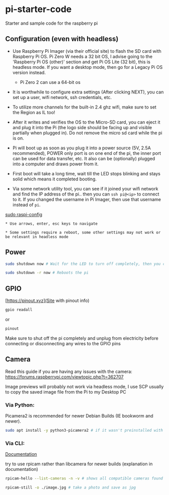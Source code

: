 # pi-starter-code
Starter and sample code for the raspberry pi

## Configuration (even with headless)

* Use Raspberry Pi Imager (via their official site) to flash the SD card with Raspberry Pi OS. Pi Zero W needs a 32 bit OS, I advise going to the 'Raspberry Pi OS (other)' section and get Pi OS Lite (32 bit), this is headless mode. If you want a desktop mode, then go for a Legacy Pi OS version instead. 

    - Pi Zero 2 can use a 64-bit os

* It is worthwhile to configure extra settings (After clicking NEXT), you can set up a user, wifi network, ssh credentials, etc. 

* To utilize more channels for the built-in 2.4 ghz wifi, make sure to set the Region as IL too!

* After it writes and verifies the OS to the Micro-SD card, you can eject it and plug it into the Pi (the logo side should be facing up and visible partially when plugged in). Do not remove the micro sd card while the pi is on.

* Pi will boot up as soon as you plug it into a power source (5V, 2.5A recommended), POWER only port is on one end of the pi, the inner port can be used for data transfer, etc. It also can be (optionally) plugged into a computer and draws power from it.

* First boot will take a long time, wait till the LED stops blinking and stays solid which means it completed booting. 

* Via some network utility tool, you can see if it joined your wifi network and find the IP address of the pi.. then you can `ssh pi@<ip>` to connect to it. If you changed the username in Pi Imager, then use that username instead of `pi`.

[sudo raspi-config](https://www.raspberrypi.com/documentation/computers/configuration.html)

    * Use arrows, enter, esc keys to navigate 

    * Some settings require a reboot, some other settings may not work or be relevant in headless mode 


##  Power 

```bash
sudo shutdown now # Wait for the LED to turn off completely, then you can unplug it from power
``` 


```bash
sudo shutdown -r now # Reboots the pi
```


## GPIO

[https://pinout.xyz](Site with pinout info)


```bash
gpio readall 
```
or 
```bash
pinout
```

Make sure to shut off the pi completely and unplug from electricity before connecting or disconnecting any wires to the GPIO pins 

## Camera 

Read this guide if you are having any issues with the camera: https://forums.raspberrypi.com/viewtopic.php?t=362707

Image previews will probably not work via headless mode, I use SCP usually to copy the saved image file from the Pi to my Desktop PC 

### Via Python:

Picamera2 is recommended for newer Debian Builds (IE bookworm and newer). 

```bash
sudo apt install -y python3-picamera2 # if it wasn't preinstalled with your system
```

### Via CLI:

[Documentation](https://www.raspberrypi.com/documentation/computers/camera_software.html#install-libcamera-and-rpicam-apps)

try to use rpicam rather than libcamera for newer builds (explanation in documentation)

```bash
rpicam-hello --list-cameras -n -v # shows all compatible cameras found
```


```bash
rpicam-still -o ./image.jpg # take a photo and save as jpg

```
